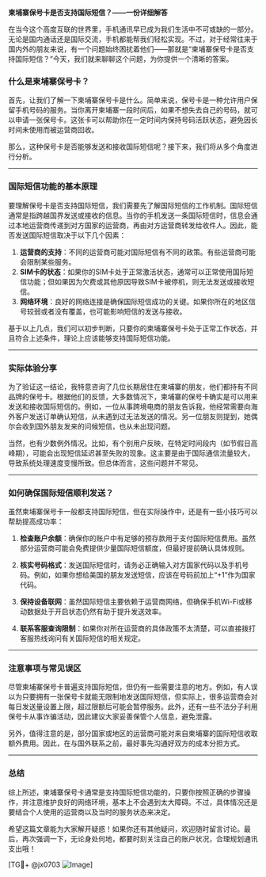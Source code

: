**柬埔寨保号卡是否支持国际短信？——一份详细解答**

在当今这个高度互联的世界里，手机通讯早已成为我们生活中不可或缺的一部分。无论是国内通话还是国际交流，手机都能帮我们轻松实现。不过，对于经常往来于国内外的朋友来说，有一个问题始终困扰着他们——那就是“柬埔寨保号卡是否支持国际短信？”今天，我们就来聊聊这个问题，为你提供一个清晰的答案。

### 什么是柬埔寨保号卡？

首先，让我们了解一下柬埔寨保号卡是什么。简单来说，保号卡是一种允许用户保留手机号码的服务。当你离开柬埔寨一段时间后，如果不想失去自己的号码，就可以申请一张保号卡。这张卡可以帮助你在一定时间内保持号码活跃状态，避免因长时间未使用而被运营商回收。

那么，这种保号卡是否能够发送和接收国际短信呢？接下来，我们将从多个角度进行分析。

---

### 国际短信功能的基本原理

要理解保号卡是否支持国际短信，我们需要先了解国际短信的工作机制。国际短信通常是指跨越国界发送或接收的信息。当你的手机发送一条国际短信时，信息会通过本地运营商传递到对方国家的运营商，再由对方运营商转发给收件人。因此，能否发送国际短信取决于以下几个因素：

1. **运营商的支持**：不同的运营商可能对国际短信有不同的政策。有些运营商可能会限制某些服务。
2. **SIM卡的状态**：如果你的SIM卡处于正常激活状态，通常可以正常使用国际短信功能；但如果因为欠费或其他原因导致SIM卡被停机，则无法发送或接收短信。
3. **网络环境**：良好的网络连接是确保国际短信成功的关键。如果你所在的地区信号较弱或者没有覆盖，也可能影响短信的发送与接收。

基于以上几点，我们可以初步判断，只要你的柬埔寨保号卡处于正常工作状态，并且符合上述条件，理论上应该能够支持国际短信功能。

---

### 实际体验分享

为了验证这一结论，我特意咨询了几位长期居住在柬埔寨的朋友，他们都持有不同品牌的保号卡。根据他们的反馈，大多数情况下，柬埔寨的保号卡确实是可以用来发送和接收国际短信的。例如，一位从事跨境电商的朋友告诉我，他经常需要向海外客户发送订单确认短信，从未遇到过无法发送的情况。另一位朋友则提到，她偶尔会收到国外朋友发来的问候短信，也从未出现问题。

当然，也有少数例外情况。比如，有个别用户反映，在特定时间段内（如节假日高峰期），可能会出现短信延迟甚至失败的现象。这主要是由于国际通信流量较大，导致系统处理速度变慢所致。但总体而言，这些问题并不常见。

---

### 如何确保国际短信顺利发送？

虽然柬埔寨保号卡一般都支持国际短信，但在实际操作中，还是有一些小技巧可以帮助提高成功率：

1. **检查账户余额**：确保你的账户中有足够的预存款用于支付国际短信费用。虽然部分运营商可能会免费提供少量国际短信额度，但最好提前确认具体规则。
   
2. **核实号码格式**：发送国际短信时，请务必正确输入对方国家代码以及手机号码。例如，如果你想给美国的朋友发送短信，应该在号码前加上“+1”作为国家代码。

3. **保持设备联网**：虽然国际短信主要依赖于运营商网络，但确保手机Wi-Fi或移动数据处于开启状态仍然有助于提升发送效率。

4. **联系客服查询限制**：如果你对所在运营商的具体政策不太清楚，可以直接拨打客服热线询问有关国际短信的相关规定。

---

### 注意事项与常见误区

尽管柬埔寨保号卡普遍支持国际短信，但仍有一些需要注意的地方。例如，有人误以为只要拥有一张保号卡就能无限制地发送国际短信，但实际上，很多运营商会对每日发送量设置上限，超过限额后可能会暂停服务。此外，还有一些不法分子利用保号卡从事诈骗活动，因此建议大家妥善保管个人信息，避免泄露。

另外，值得注意的是，部分国家或地区的运营商可能对来自柬埔寨的国际短信收取额外费用。因此，在与国外联系之前，最好事先沟通好双方的成本分担方式。

---

### 总结

综上所述，柬埔寨保号卡通常是支持国际短信功能的，只要你按照正确的步骤操作，并注意维护良好的网络环境，基本上不会遇到太大障碍。不过，具体情况还是要结合个人使用的运营商以及当时的服务状态来决定。

希望这篇文章能为大家解开疑惑！如果你还有其他疑问，欢迎随时留言讨论。最后，再次强调一下，无论身处何地，都要时刻关注自己的账户状况，合理规划通讯支出哦！

[TG💪+ @jx0703 ![Image](https://github.com/user-attachments/assets/dbca1d08-cadb-493c-b0ec-ad6f7a83f270)]